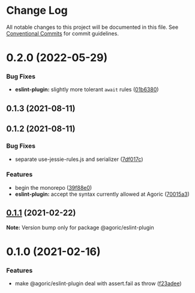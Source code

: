 # Change Log

All notable changes to this project will be documented in this file.
See [Conventional Commits](https://conventionalcommits.org) for commit guidelines.

# 0.2.0 (2022-05-29)


### Bug Fixes

* **eslint-plugin:** slightly more tolerant `await` rules ([01b6380](https://github.com/Agoric/Jessie/commit/01b638007d17ce40e5cc7b91f073d3ee5b6350d7))



## 0.1.3 (2021-08-11)



## 0.1.2 (2021-08-11)


### Bug Fixes

* separate use-jessie-rules.js and serializer ([7df017c](https://github.com/Agoric/Jessie/commit/7df017cc98fb79c80694bb65211ec4405b31f9f9))


### Features

* begin the monorepo ([39f88e0](https://github.com/Agoric/Jessie/commit/39f88e06c3dce23fa8bb5194da93e16db864ee59))
* **eslint-plugin:** accept the syntax currently allowed at Agoric ([70015a3](https://github.com/Agoric/Jessie/commit/70015a3dc2a62e33950ffba72c778008f8ef0d9b))





## [0.1.1](https://github.com/Agoric/agoric-sdk/compare/@agoric/eslint-plugin@0.1.0...@agoric/eslint-plugin@0.1.1) (2021-02-22)

**Note:** Version bump only for package @agoric/eslint-plugin





# 0.1.0 (2021-02-16)


### Features

* make @agoric/eslint-plugin deal with assert.fail as throw ([f23adee](https://github.com/Agoric/agoric-sdk/commit/f23adee512aec50788d9c9efed1cea9d774dfe8f))
